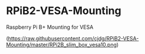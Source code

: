 # RPiB2-VESA-Mounting
Raspberry Pi B+ Mounting for VESA

(https://raw.githubusercontent.com/cjdg/RPiB2-VESA-Mounting/master/RPi2B_slim_box_vesa10.png)
